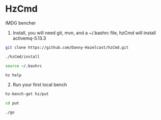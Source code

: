 # HzCmd

IMDG bencher

1) Install, you will need git, mvn, and a ~/.bashrc file, hzCmd will install activemq-5.13.3

```sh
git clone https://github.com/Danny-Hazelcast/hzCmd.git

./hzCmd/install

source ~/.bashrc

hz help
```
  
2) Run your first local bench

```sh
hz-bench-get hz/put

cd put

./go
```

